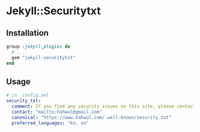 # Jekyll::Securitytxt

## Installation
```ruby
group :jekyll_plugins do
  # ...
  gem "jekyll-securitytxt"
end
```

## Usage

```yaml
# in _config.yml
security_txt:
  comment: If you find any security issues on this site, please contact me!
  contact: "mailto:hahwul@gmail.com"
  canonical: "https://www.hahwul.com/.well-known/security.txt"
  preferred_languages: "ko, en"
```
